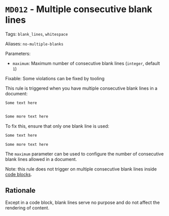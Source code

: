 # `MD012` - Multiple consecutive blank lines

Tags: `blank_lines`, `whitespace`

Aliases: `no-multiple-blanks`

Parameters:

- `maximum`: Maximum number of consecutive blank lines (`integer`, default `1`)

Fixable: Some violations can be fixed by tooling

This rule is triggered when you have multiple consecutive blank lines in a document:

```markdown
Some text here


Some more text here
```

To fix this, ensure that only one blank line is used:

```markdown
Some text here

Some more text here
```

The `maximum` parameter can be used to configure the number of consecutive blank lines allowed in a document.

Note: this rule does not trigger on multiple consecutive blank lines inside [code blocks](https://spec.commonmark.org/0.29/#code-blocks).

## Rationale

Except in a code block, blank lines serve no purpose and do not affect the rendering of content.
